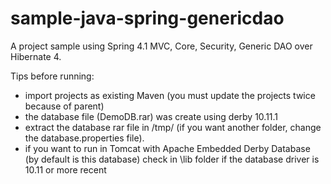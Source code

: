 # sample-java-spring-genericdao
A project sample using Spring 4.1 MVC, Core, Security, Generic DAO over Hibernate 4.


Tips before running:

- import projects as existing Maven (you must update the projects twice because of parent)
- the database file (DemoDB.rar) was create using derby 10.11.1
- extract the database rar file in /tmp/ (if you want another folder, change the database.properties file).
- if you want to run in Tomcat with Apache Embedded Derby Database (by default is this database) check in <TOMCAT>\lib folder if the database driver is 10.11 or more recent
